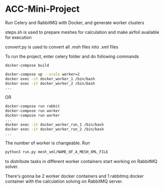 # ACC-Mini-Project

Run Celery and RabbitMQ with Docker, and generate worker clusters

steps.sh is used to prepare meshes for calculation and make airfoil available for execution

convert.py is used to convert all .msh files into .xml files

To run the project, enter celery folder and do following commands
```bash
docker-compose build

docker-compose up --scale worker=2
docker exec -it docker_worker_1 /bin/bash
docker exec -it docker_worker_2 /bin/bash
...
```
OR
```bash
docker-compose run rabbit
docker-compose run worker
docker-compose run worker
...
docker exec -it docker_worker_run_1 /bin/bash
docker exec -it docker_worker_run_2 /bin/bash
...
```
The number of worker is changeable. Run 
```bash
python3 run.py mesh_xml/NAME_OF_A_MESH_XML_FILE
```
to distribute tasks in different worker containers start working on RabbitMQ solver.

There's gonna be 2 worker docker containers and 1 rabbitmq docker container with the calculation solving on RabbitMQ server.
